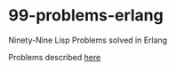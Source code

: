 # 99-problems-erlang
Ninety-Nine Lisp Problems solved in Erlang

Problems described [here](http://www.ic.unicamp.br/~meidanis/courses/mc336/2006s2/funcional/L-99_Ninety-Nine_Lisp_Problems.html)
